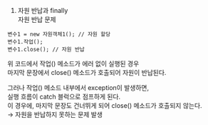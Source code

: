 1. 자원 반납과 finally  
자원 반납 문제  
```
변수1 = new 자원객체1(); // 자원 할당 
변수1.작업(); 
변수1.close(); // 자원 반납
```
위 코드에서 작업() 메소드가 에러 없이 실행된 경우  
마지막 문장에서 close() 메소드가 호출되어 자원이 반납된다.  

그러나 작업() 메소드 내부에서 exception이 발생하면,  
실행 흐름이 catch 블럭으로 점프하게 된다.  
이 경우에, 마지막 문장도 건너뛰게 되어 close() 메소드가 호출되지 않는다.  
→ 자원을 반납하지 못하는 문제 발생  

